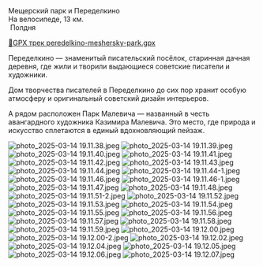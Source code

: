 
<link rel="stylesheet" href="../assets-custom/css/style-markdown.css">
<div class="cover-container" style="background-image: url('meshersky-1600.jpg');">
	<div class="cover-text">
		<div class="cover-title">
            Мещерский парк и Переделкино
        </div>
		<div class="cover-description">
			<div class="packages-location">
                <img loading="lazy" src="../assets-custom/icon-bike.png" alt="" class="cover-icon">
                <div class="h4-default regular">На велосипеде, 13 км.</div>
            </div>
            <div>
                <img class="cover-icon" loading="lazy" src="../assets-custom/icon-time.png" alt=""  />
                <span>Полдня</span>
            </div>
		</div>
	</div>
</div>

<div id="map"></div>

[📍GPX трек peredelkino-meshersky-park.gpx](peredelkino-meshersky-park.gpx)


Переделкино — знаменитый писательский посёлок, старинная дачная деревня, где жили и творили выдающиеся советские писатели и художники.

Дом творчества писателей в Переделкино до сих пор хранит особую атмосферу и оригинальный советский дизайн интерьеров.

А рядом расположен Парк Малевича — названный в честь авангардного художника Казимира Малевича. Это место, где природа и искусство сплетаются в единый вдохновляющий пейзаж.


![photo_2025-03-14 19.11.38.jpeg](../peredelkino-arhangelskoe/imgs/photo_2025-03-14%2019.11.38.jpeg)
![photo_2025-03-14 19.11.39.jpeg](../peredelkino-arhangelskoe/imgs/photo_2025-03-14%2019.11.39.jpeg)
![photo_2025-03-14 19.11.40.jpeg](../peredelkino-arhangelskoe/imgs/photo_2025-03-14%2019.11.40.jpeg)
![photo_2025-03-14 19.11.41.jpeg](../peredelkino-arhangelskoe/imgs/photo_2025-03-14%2019.11.41.jpeg)
![photo_2025-03-14 19.11.42.jpeg](../peredelkino-arhangelskoe/imgs/photo_2025-03-14%2019.11.42.jpeg)
![photo_2025-03-14 19.11.43.jpeg](../peredelkino-arhangelskoe/imgs/photo_2025-03-14%2019.11.43.jpeg)
![photo_2025-03-14 19.11.44.jpeg](../peredelkino-arhangelskoe/imgs/photo_2025-03-14%2019.11.44.jpeg)
![photo_2025-03-14 19.11.44-1.jpeg](../peredelkino-arhangelskoe/imgs/photo_2025-03-14%2019.11.44-1.jpeg)
![photo_2025-03-14 19.11.46.jpeg](../peredelkino-arhangelskoe/imgs/photo_2025-03-14%2019.11.46.jpeg)
![photo_2025-03-14 19.11.46-1.jpeg](../peredelkino-arhangelskoe/imgs/photo_2025-03-14%2019.11.46-1.jpeg)
![photo_2025-03-14 19.11.47.jpeg](../peredelkino-arhangelskoe/imgs/photo_2025-03-14%2019.11.47.jpeg)
![photo_2025-03-14 19.11.48.jpeg](../peredelkino-arhangelskoe/imgs/photo_2025-03-14%2019.11.48.jpeg)
![photo_2025-03-14 19.11.51-2.jpeg](../peredelkino-arhangelskoe/imgs/photo_2025-03-14%2019.11.51-2.jpeg)
![photo_2025-03-14 19.11.52.jpeg](../peredelkino-arhangelskoe/imgs/photo_2025-03-14%2019.11.52.jpeg)
![photo_2025-03-14 19.11.53.jpeg](../peredelkino-arhangelskoe/imgs/photo_2025-03-14%2019.11.53.jpeg)
![photo_2025-03-14 19.11.54.jpeg](../peredelkino-arhangelskoe/imgs/photo_2025-03-14%2019.11.54.jpeg)
![photo_2025-03-14 19.11.55.jpeg](../peredelkino-arhangelskoe/imgs/photo_2025-03-14%2019.11.55.jpeg)
![photo_2025-03-14 19.11.56.jpeg](../peredelkino-arhangelskoe/imgs/photo_2025-03-14%2019.11.56.jpeg)
![photo_2025-03-14 19.11.57.jpeg](../peredelkino-arhangelskoe/imgs/photo_2025-03-14%2019.11.57.jpeg)
![photo_2025-03-14 19.11.58.jpeg](../peredelkino-arhangelskoe/imgs/photo_2025-03-14%2019.11.58.jpeg)
![photo_2025-03-14 19.11.59.jpeg](../peredelkino-arhangelskoe/imgs/photo_2025-03-14%2019.11.59.jpeg)
![photo_2025-03-14 19.12.00.jpeg](../peredelkino-arhangelskoe/imgs/photo_2025-03-14%2019.12.00.jpeg)
![photo_2025-03-14 19.12.00-2.jpeg](../peredelkino-arhangelskoe/imgs/photo_2025-03-14%2019.12.00-2.jpeg)
![photo_2025-03-14 19.12.02.jpeg](../peredelkino-arhangelskoe/imgs/photo_2025-03-14%2019.12.02.jpeg)
![photo_2025-03-14 19.12.04.jpeg](../peredelkino-arhangelskoe/imgs/photo_2025-03-14%2019.12.04.jpeg)
![photo_2025-03-14 19.12.05.jpeg](../peredelkino-arhangelskoe/imgs/photo_2025-03-14%2019.12.05.jpeg)
![photo_2025-03-14 19.12.06.jpeg](../peredelkino-arhangelskoe/imgs/photo_2025-03-14%2019.12.06.jpeg)
![photo_2025-03-14 19.12.07.jpeg](../peredelkino-arhangelskoe/imgs/photo_2025-03-14%2019.12.07.jpeg)




<link href="https://api.mapbox.com/mapbox-gl-js/v3.10.0/mapbox-gl.css" rel="stylesheet">
<script src="https://api.mapbox.com/mapbox-gl-js/v3.10.0/mapbox-gl.js"></script>
<script src="https://cdn.jsdelivr.net/npm/js-yaml@4.1.0/dist/js-yaml.min.js"></script>
<script src="../assets-custom/js/cozy-journey.js"></script>
<script>architectMap({
    tracks: [{path: 'peredelkino-meshersky-park.gpx'}],
    points: 'points.yaml',
    zoom: 9.5,
    center: [37.50843, 55.67170],
    fitDuration: 6000
});
</script>


